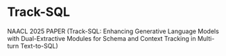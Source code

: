 # Track-SQL
NAACL 2025 PAPER (Track-SQL: Enhancing Generative Language Models with Dual-Extractive Modules for Schema and Context Tracking in Multi-turn Text-to-SQL)